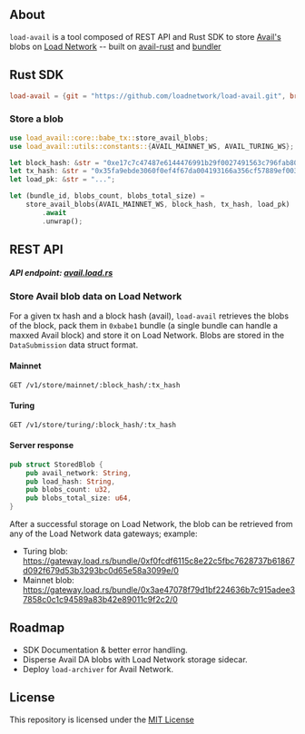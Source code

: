 ## About

`load-avail` is a tool composed of REST API and Rust SDK to store [Avail's](https://www.availproject.org/da) blobs on [Load Network](https://load.network) -- built on [avail-rust](https://github.com/availproject/avail-rust) and [bundler](https://github.com/bundler)

## Rust SDK

```Cargo.toml
load-avail = {git = "https://github.com/loadnetwork/load-avail.git", branch = "main"}
```

### Store a blob 

```rust
use load_avail::core::babe_tx::store_avail_blobs;
use load_avail::utils::constants::{AVAIL_MAINNET_WS, AVAIL_TURING_WS};

let block_hash: &str = "0xe17c7c47487e6144476991b29f0027491563c796fab80a8e12b20a44831cc348";
let tx_hash: &str = "0x35fa9ebde3060f0ef4f67da004193166a356cf57889ef003b45c644376e6b763";
let load_pk: &str = "...";

let (bundle_id, blobs_count, blobs_total_size) =
    store_avail_blobs(AVAIL_MAINNET_WS, block_hash, tx_hash, load_pk)
        .await
        .unwrap();

```

## REST API

##### API endpoint: [avail.load.rs](https://avail.load.rs)

### Store Avail blob data on Load Network

For a given tx hash and a block hash (avail), `load-avail` retrieves the blobs of the block, pack them in `0xbabe1` bundle (a single bundle can handle a maxxed Avail block) and store it on Load Network. Blobs are stored in the `DataSubmission` data struct format.

#### Mainnet

```bash
GET /v1/store/mainnet/:block_hash/:tx_hash
```

#### Turing 

```bash
GET /v1/store/turing/:block_hash/:tx_hash
```

#### Server response

```rust
pub struct StoredBlob {
    pub avail_network: String,
    pub load_hash: String,
    pub blobs_count: u32,
    pub blobs_total_size: u64,
}
```

After a successful storage on Load Network, the blob can be retrieved from any of the Load Network data gateways; example: 

* Turing blob: https://gateway.load.rs/bundle/0xf0fcdf6115c8e22c5fbc7628737b61867d092f679d53b3293bc0d65e58a3099e/0
* Mainnet blob: https://gateway.load.rs/bundle/0x3ae47078f79d1bf224636b7c915adee37858c0c1c94589a83b42e89011c9f2c2/0 


## Roadmap

* SDK Documentation & better error handling.
* Disperse Avail DA blobs with Load Network storage sidecar.
* Deploy `load-archiver` for Avail Network.

## License
This repository is licensed under the [MIT License](./LICENSE)